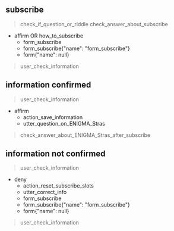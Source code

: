 ## subscribe
> check_if_question_or_riddle
> check_answer_about_subscribe
* affirm OR how_to_subscribe
  - form_subscribe
  - form_subscribe{"name": "form_subscribe"}
  - form{"name": null}
> user_check_information

## information confirmed
> user_check_information
* affirm
  - action_save_information
  - utter_question_on_ENIGMA_Stras
> check_answer_about_ENIGMA_Stras_after_subscribe

## information not confirmed
> user_check_information
* deny
  - action_reset_subscribe_slots
  - utter_correct_info
  - form_subscribe
  - form_subscribe{"name": "form_subscribe"}
  - form{"name": null}
> user_check_information
